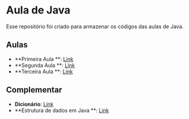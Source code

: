 # Aula de Java

Esse repositório foi criado para armazenar os códigos das aulas de Java.

## Aulas

* **Primeira Aula
  **: [Link](https://github.com/JaaumG/Aulas-Java/blob/main/src/main/java/dev/joaoguilherme/PrimeiraAula.java)
* **Segunda Aula
  **: [Link](https://github.com/JaaumG/Aulas-Java/blob/main/src/main/java/dev/joaoguilherme/SegundaAula.java)
* **Terceira Aula
  **: [Link](https://github.com/JaaumG/Aulas-Java/blob/main/src/main/java/dev/joaoguilherme/TerceiraAula.java)

## Complementar

* **Dicionário**: [Link](https://github.com/JaaumG/Aulas-Java/blob/main/Dicionário%20de%20programação.md)
* **Estrutura de dados em Java
  **: [Link](https://github.com/JaaumG/Aulas-Java/blob/main/src/main/java/dev/joaoguilherme/EstruturaDeDadosEmJava.java)
